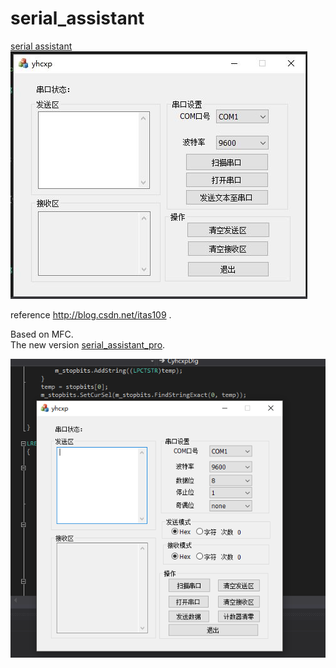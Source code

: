 # serial_assistant
[serial assistant](https://github.com/foxchys/serial_assistant/tree/master/yhcxp)  
![Image Text](https://raw.githubusercontent.com/NikofoxS/serial_assistant/master/yhcxp/serial_assistant.JPG)  

reference http://blog.csdn.net/itas109 .  
    
Based on MFC.  
The new version [serial_assistant_pro](https://github.com/foxchys/serial_assistant/tree/master/serial_assistant_pro).  

![Image Text](https://raw.githubusercontent.com/NikofoxS/serial_assistant/master/serial_assistant_pro/yhcxp/yhcxp.PNG)

